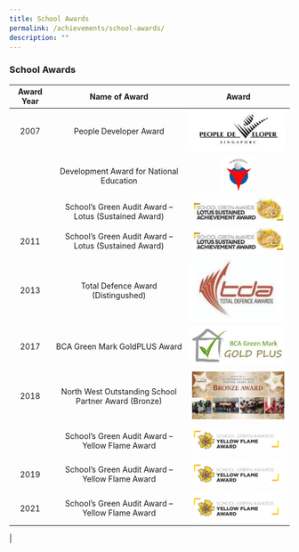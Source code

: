 ```yaml
---
title: School Awards
permalink: /achievements/school-awards/
description: ""
---
```

### **School Awards**

| Award Year | Name of Award | Award |
|:---:|:---:|:---:|
| 2007 | People Developer Award | ![](/images/sch%20award%201.png) |
|  | Development Award for National Education | <img src="/images/sch%20award%202.png" style="width:35%">|
|  | School’s Green Audit Award – Lotus (Sustained Award) | ![](/images/sch%20award%203.png) |
| 2011 | School’s Green Audit Award – Lotus (Sustained Award) | ![](/images/sch%20award%204.png) |
| 2013 | Total Defence Award (Distingushed) | ![](/images/sch%20award%205.png) |
| 2017 | BCA Green Mark GoldPLUS Award | ![](/images/sch%20award%206.png) |
| 2018 | North West Outstanding School Partner Award (Bronze) | ![](/images/sch%20award%207.png) |
|  | School’s Green Audit Award – Yellow Flame Award | ![](/images/sch%20award%208.png) |
| 2019 | School’s Green Audit Award – Yellow Flame Award | ![](/images/sch%20award%209.png) |
| 2021 | School’s Green Audit Award – Yellow Flame Award | ![](/images/sch%20award%2010.png) |
|